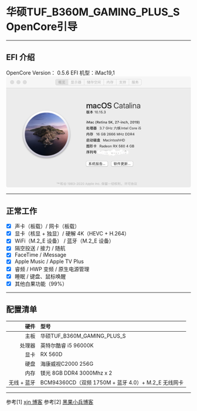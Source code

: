 # 华硕TUF_B360M_GAMING_PLUS_S OpenCore引导
***
## EFI 介绍
OpenCore Version： 0.5.6
EFI 机型：iMac19,1
![](./image/1.png)
***
## 正常工作
- [x] 声卡（板载）/ 网卡（板载）
- [x] 显卡（核显 + 独显）/ 硬解 4K（HEVC + H.264）
- [x] WiFi（M.2_E 设备） / 蓝牙（M.2_E 设备）
- [x] 隔空投送 / 接力 / 随航
- [x] FaceTime / iMessage
- [x] Apple Music / Apple TV Plus
- [x] 睿频 / HWP 变频 / 原生电源管理
- [x] 睡眠 / 键盘、鼠标唤醒
- [x] 其他白果功能（99%）
***
## 配置清单
|         硬件       |                   型号                     | 
|-------------------:|:------------------------------------------|
|               主板 |  华硕TUF_B360M_GAMING_PLUS_S           |
|             处理器 | 英特尔酷睿 i5 96000K                    |
|               显卡 | RX 560D                               |
|               硬盘 |  海康威视C2000 256G                   |
|               内存 | 镁光 8GB DDR4 3000Mhz x 2          |
|        无线 + 蓝牙 |  BCM94360CD（双频 1750M + 蓝牙 4.0）+ M.2_E 无线网卡  |
***

参考[1] [xjn 博客](https://blog.xjn819.com)
参考[2] [黑果小兵博客](https://blog.daliansky.net)